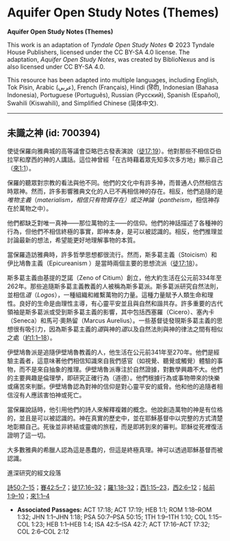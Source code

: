 # Aquifer Open Study Notes (Themes)

**Aquifer Open Study Notes (Themes)**

This work is an adaptation of *Tyndale Open Study Notes* © 2023 Tyndale House Publishers, licensed under the CC BY\-SA 4\.0 license. The adaptation, *Aquifer Open Study Notes*, was created by BiblioNexus and is also licensed under CC BY\-SA 4\.0\.

This resource has been adapted into multiple languages, including English, Tok Pisin, Arabic (عربي), French (Français), Hindi (हिंदी), Indonesian (Bahasa Indonesia), Portuguese (Português), Russian (Русский), Spanish (Español), Swahili (Kiswahili), and Simplified Chinese (简体中文).



--------------------------------

## 未識之神 (id: 700394)

使徒保羅向雅典城的高等議會亞略巴古發表演說（[徒17:19](https://ref.ly/Acts17:19)）。他對那些不相信亞伯拉罕和摩西的神的人講話。這位神曾經「在古時藉着眾先知多次多方地」顯示自己（[來1:1](https://ref.ly/Heb1:1)）。

保羅的聽眾對宗教的看法與他不同。他們的文化中有許多神，而普通人仍然相信古時眾神。然而，許多影響雅典文化的人已不再相信神的存在。相反，他們追隨的是*唯物主義*（*materialism，*相信只有物質存在）或*泛神論*（*pantheism*，相信神存在於萬物之中）。

他們都缺乏對唯一真神——那位萬物的主——的信仰。他們的神話描述了各種神的行為，但他們不相信終極的事實，即神本身，是可以被認識的。相反，他們推理並討論最新的想法，希望能更好地理解事物的本質。

當保羅造訪雅典時，許多哲學思想都很流行。然而，斯多葛主義（Stoicism）和伊比鳩魯主義（Epicureanism ）是當時兩個主要的思想流派（[徒17:18](https://ref.ly/Acts17:18)）。

斯多葛主義由基提的芝諾（Zeno of Citium）創立，他大約生活在公元前334年至262年。那些追隨斯多葛主義教義的人被稱為斯多葛派。斯多葛派研究自然法則，並相信*道*（*Logos*），一種組織和維繫萬物的力量。這種力量賦予人類生命和理性。良好的生命是由理性主導，有心靈平安並且與自然和諧共存。許多重要的古代領袖是斯多葛派或受到斯多葛主義的影響，其中包括西塞羅（Cicero）、塞內卡（Seneca）和馬可‧奧熱留（Marcus Aurelius）。一些基督徒發現斯多葛主義的思想很有吸引力，因為斯多葛主義的*道*與神的*道*以及自然法則與神的律法之間有相似之處（[約1:1–18](https://ref.ly/John1:1-John1:18)）。

伊壁鳩魯派是追隨伊壁鳩魯教義的人，他生活在公元前341年至270年。他們是經驗主義者，這意味著他們相信知識來自我們感官（如視覺、聽覺或觸覺）體驗的事物，而不是來自抽象的推理。伊壁鳩魯派專注於自然證據，對數學興趣不大。他們的主要興趣是倫理學，即研究正確行為（道德）。他們根據行為或事物帶來的快樂或痛苦來判斷。伊壁鳩魯認為對神的信仰是對心靈平安的威脅。他和他的追隨者相信沒有人應該害怕神或死亡。

當保羅說話時，他引用他們的詩人來解釋複雜的概念。他說創造萬物的神是有位格的，並且是可以被認識的。神在真實的歷史中，並在耶穌基督中以完整的方式清楚地彰顯自己。死後並非終結或靈魂的旅程，而是即將到來的審判。耶穌從死裡復活證明了這一切。

大多數雅典的希臘人認為這是愚蠢的，但這是終極真理。神可以透過耶穌基督而被認識。

進深研究的經文段落

[詩50:7–15](https://ref.ly/Ps50:7-Ps50:15)；[賽42:5–7](https://ref.ly/Isa42:5-Isa42:7)；[徒17:16–32](https://ref.ly/Acts17:16-Acts17:32)；[羅1:18–32](https://ref.ly/Rom1:18-Rom1:32)；[西1:15–23](https://ref.ly/Col1:15-Col1:23)，[西2:6–12](https://ref.ly/Col2:6-Col2:12)；[帖前1:9–10](https://ref.ly/1Thess1:9-1Thess1:10)；[來1:1–4](https://ref.ly/Heb1:1-Heb1:4)

* **Associated Passages:** ACT 17:18; ACT 17:19; HEB 1:1; ROM 1:18–ROM 1:32; JHN 1:1–JHN 1:18; PSA 50:7–PSA 50:15; 1TH 1:9–1TH 1:10; COL 1:15–COL 1:23; HEB 1:1–HEB 1:4; ISA 42:5–ISA 42:7; ACT 17:16–ACT 17:32; COL 2:6–COL 2:12

